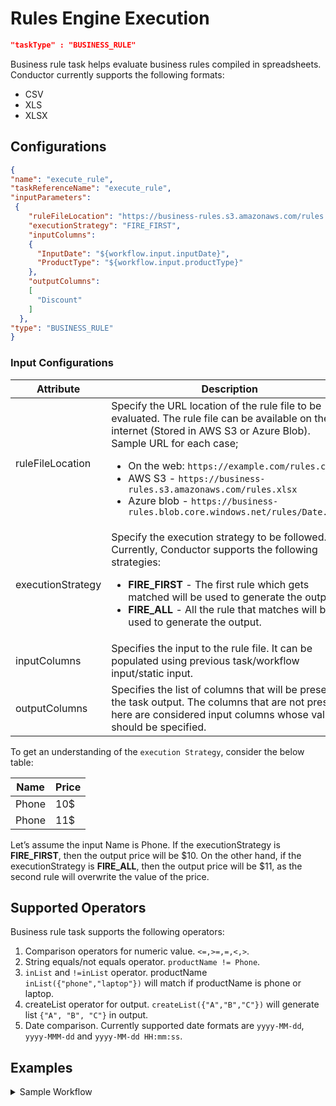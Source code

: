 # Rules Engine Execution

```json
"taskType" : "BUSINESS_RULE"
```

Business rule task helps evaluate business rules compiled in spreadsheets. Conductor currently supports the following formats:
* CSV
* XLS
* XLSX

## Configurations

```json
{
"name": "execute_rule",
"taskReferenceName": "execute_rule",
"inputParameters": 
 {
    "ruleFileLocation": "https://business-rules.s3.amazonaws.com/rules.xlsx",
    "executionStrategy": "FIRE_FIRST",
    "inputColumns": 
    {
      "InputDate": "${workflow.input.inputDate}",
      "ProductType": "${workflow.input.productType}"
    },
    "outputColumns": 
    [
      "Discount"
    ]
  },
"type": "BUSINESS_RULE"
}
```

### Input Configurations

| Attribute | Description |
| --------- | ----------- |
| ruleFileLocation | Specify the URL location of the rule file to be evaluated. The rule file can be available on the internet (Stored in AWS S3 or Azure Blob). <br/> Sample URL for each case; <ul><li>On the web:  ```https://example.com/rules.csv```</li><li>AWS S3 - ```https://business-rules.s3.amazonaws.com/rules.xlsx```</li><li>Azure blob - ```https://business-rules.blob.core.windows.net/rules/Date.xlsx```</li></ul> |
| executionStrategy | Specify the execution strategy to be followed. Currently, Conductor supports the following strategies: <br/><ul><li>**FIRE_FIRST** - The first rule which gets matched will be used to generate the output.</li><li>**FIRE_ALL** - All the rule that matches will be used to generate the output.</li></ul> |
| inputColumns | Specifies the input to the rule file. It can be populated using previous task/workflow input/static input. | 
| outputColumns | Specifies the list of columns that will be present in the task output. The columns that are not present here are considered input columns whose values should be specified. | 

To get an understanding of the ```execution Strategy```, consider the below table: 
<br/>

| Name | Price |
| --------- | ----------- |
|   Phone   |   10$     |
|   Phone   |   11$     |

Let’s assume the input Name is Phone. If the executionStrategy is **FIRE_FIRST**, then the output price will be $10. On the other hand, if the executionStrategy is **FIRE_ALL**, then the output price will be $11, as the second rule will overwrite the value of the price.

## Supported Operators

Business rule task supports the following operators:

1. Comparison operators for numeric value. ```<=,>=,=,<,>```.
2. String equals/not equals operator. ```productName != Phone```.
3. ```inList``` and ```!=inList``` operator. productName ```inList({"phone","laptop"})``` will match if productName is phone or laptop.
4. createList operator for output. ```createList({"A","B","C"})``` will generate list ```{"A", "B", "C"}``` in output.
5. Date comparison. Currently supported date formats are ```yyyy-MM-dd```, ```yyyy-MMM-dd``` and ```yyyy-MM-dd HH:mm:ss```.

## Examples

<details><summary>Sample Workflow</summary>
<p>

Consider the below rule file for the input.

```

productType |   productCategory |   purchaseDate            |   itemCount   |   price   |   Discount    |   ShippingCharges
electronics |       cellphone   |   <=2022-04-22            |       8       |   != 100  |       11%     |       5$
electronics |      laptop       |   > 2022-mar-12           |       >4      |   <1000.2 |       5%      |       4$
beauty      |      powder       |   = 2022-01-01            |       >10     |   >=10.3  |       15%     |       2$
food        |      pizza        |   < 2022-03-22 12:20:22   |       15      |   >300    |       7%      |       10$

```
And following workflow definition.
```json
{
    "updateTime": 1646428577305,
    "name": "TestRule",
    "description": "Test Rule",
    "version": 1,
    "tasks": 
    [
     {
      "name": "rule",
      "taskReferenceName": "rule",
      "inputParameters": 
      {
      "ruleFileLocation": "Product.xlsx",
      "executionStrategy": "FIRE_FIRST",
      "ruleFileStorage" : "LOCAL",
      "inputColumns": 
      {
        "productType": "${workflow.input.productType}",
        "productCategory": "${workflow.input.productCategory}",
        "price": "${workflow.input.price}",
        "itemCount": "${workflow.input.itemCount}",
        "itemCode": "${workflow.input.itemCode}"
      },
      "outputColumns": 
      [
        "Discount",
        "ShippingCharges"
      ]
      },
      "type": "BUSINESS_RULE"
      }
    ],
    "inputParameters": [],
    "outputParameters": 
    {
    },
    "schemaVersion": 2,
    "restartable": true,
    "workflowStatusListenerEnabled": false,
    "ownerEmail": "example@email.com",
    "timeoutPolicy": "ALERT_ONLY",
    "timeoutSeconds": 0,
    "variables": {},
    "inputTemplate": {}
}
  ```
  If the workflow is triggered using input as: 
  ```json
  {
        "productType": "electronics",
        "productCategory": "cellphone",
        "price": "5",
        "itemCount": "8",
        "purchaseDate": "2022-04-22"
  }
  ```
  Then it will match the first row and generate output as: 
  ```json
  {
      "Discount" : "11%",
      "ShippingCharges" : "5$"
  }
  ```
</p>
</details>